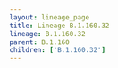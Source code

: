 ```yaml
---
layout: lineage_page
title: Lineage B.1.160.32
lineage: B.1.160.32
parent: B.1.160
children: ['B.1.160.32']
---
```

